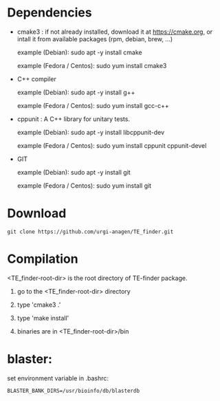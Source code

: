 Dependencies
============

* cmake3 : if not already installed, download it at https://cmake.org, or intall it from available packages (rpm, debian, brew, ...)
    
    example (Debian): sudo apt -y install cmake
    
    example (Fedora / Centos): sudo yum install cmake3
    

* C++ compiler

    example (Debian): sudo apt -y install g++
    
    example (Fedora / Centos): sudo yum install gcc-c++
    

* cppunit : A C++ library for unitary tests.

    example (Debian): sudo apt -y install libcppunit-dev
    
    example (Fedora / Centos): sudo yum install cppunit cppunit-devel
    
    
* GIT

    example (Debian): sudo apt -y install git
    
    example (Fedora / Centos): sudo yum install git
    

Download
========

    git clone https://github.com/urgi-anagen/TE_finder.git

Compilation
===========

<TE_finder-root-dir> is the root directory of TE-finder package.

1. go to the <TE_finder-root-dir> directory

2. type 'cmake3 .'

3. type 'make install'

4. binaries are in <TE_finder-root-dir>/bin


blaster:
========

set environment variable in .bashrc:

	BLASTER_BANK_DIRS=/usr/bioinfo/db/blasterdb


